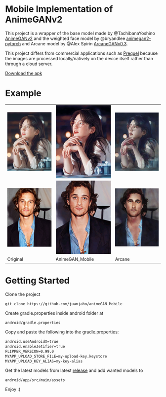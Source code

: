 # Mobile Implementation of AnimeGANv2


This project is a wrapper of the base model made by @TachibanaYoshino
[AnimeGANv2](https://github.com/TachibanaYoshino/AnimeGANv2) and the weighted face model by @bryandlee [
animegan2-pytorch](https://github.com/bryandlee/animegan2-pytorch) and Arcane model by @Alex Spirin [ArcaneGANv0.3](https://github.com/Sxela/ArcaneGAN/tree/v0.3).


This project differs from commercial applications such as [Prequel](https://www.prequel.app/) because the images are
processed locally/natively on the device itself rather than through a cloud server.

[Download the apk](https://github.com/juanjaho/animeGAN_Mobile/releases)
# Example

<table style="border: none; border-spacing: 0;">
    <tr>
        <td>
            <img src="testImage/girl1.jpg"
            alt="Elephant at sunset"
            width="230">
        </td>
        <td>
            <img src="testImage/girl1AnimeGAN.jpg"
            alt="Elephant at sunset"
            width="230">
        </td>
        <td>
            <img src="testImage/girl1Arcane.jpg"
            alt="Elephant at sunset"
            width="230">
        </td>
    </tr>
    <tr>
        <td>
            <img src="testImage/guy1.jpg"
            alt="Elephant at sunset"
            width="230">
        </td>
        <td>
            <img src="testImage/guy1AnimeGAN.jpg"
            alt="Elephant at sunset"
            width="230">
        </td>
        <td>
            <img src="testImage/guy1Arcane.jpg"
            alt="Elephant at sunset"
            width="230">
        </td>
    </tr>
    <tr>
        <td>
            Original
        </td>
        <td>
            AnimeGAN_Mobile
        </td>
        <td>
            Arcane
        </td>
    </tr>
</table>



# Getting Started
Clone the project

    git clone https://github.com/juanjaho/animeGAN_Mobile

Create gradle.properties inside android folder at

    android/gradle.properties

Copy and paste the following into the gradle.properties:

    android.useAndroidX=true
    android.enableJetifier=true
    FLIPPER_VERSION=0.99.0
    MYAPP_UPLOAD_STORE_FILE=my-upload-key.keystore
    MYAPP_UPLOAD_KEY_ALIAS=my-key-alias

Get the latest models from latest [release](https://github.com/juanjaho/animeGAN_Mobile/releases) and add wanted models to 
    
    android/app/src/main/assets

Enjoy :)
<br />


  
